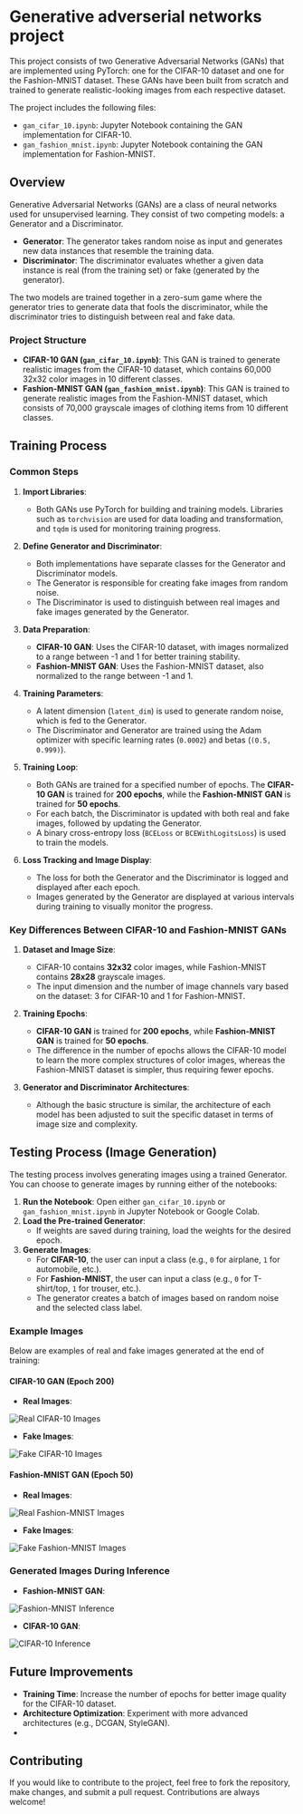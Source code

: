# Generative adverserial networks project

This project consists of two Generative Adversarial Networks (GANs) that are implemented using PyTorch: one for the CIFAR-10 dataset and one for the Fashion-MNIST dataset. These GANs have been built from scratch and trained to generate realistic-looking images from each respective dataset.

The project includes the following files:
- `gan_cifar_10.ipynb`: Jupyter Notebook containing the GAN implementation for CIFAR-10.
- `gan_fashion_mnist.ipynb`: Jupyter Notebook containing the GAN implementation for Fashion-MNIST.

## Overview

Generative Adversarial Networks (GANs) are a class of neural networks used for unsupervised learning. They consist of two competing models: a Generator and a Discriminator.

- **Generator**: The generator takes random noise as input and generates new data instances that resemble the training data.
- **Discriminator**: The discriminator evaluates whether a given data instance is real (from the training set) or fake (generated by the generator).

The two models are trained together in a zero-sum game where the generator tries to generate data that fools the discriminator, while the discriminator tries to distinguish between real and fake data.

### Project Structure

- **CIFAR-10 GAN (`gan_cifar_10.ipynb`)**: This GAN is trained to generate realistic images from the CIFAR-10 dataset, which contains 60,000 32x32 color images in 10 different classes.
- **Fashion-MNIST GAN (`gan_fashion_mnist.ipynb`)**: This GAN is trained to generate realistic images from the Fashion-MNIST dataset, which consists of 70,000 grayscale images of clothing items from 10 different classes.

## Training Process

### Common Steps

1. **Import Libraries**: 
   - Both GANs use PyTorch for building and training models. Libraries such as `torchvision` are used for data loading and transformation, and `tqdm` is used for monitoring training progress.

2. **Define Generator and Discriminator**:
   - Both implementations have separate classes for the Generator and Discriminator models.
   - The Generator is responsible for creating fake images from random noise.
   - The Discriminator is used to distinguish between real images and fake images generated by the Generator.

3. **Data Preparation**:
   - **CIFAR-10 GAN**: Uses the CIFAR-10 dataset, with images normalized to a range between -1 and 1 for better training stability.
   - **Fashion-MNIST GAN**: Uses the Fashion-MNIST dataset, also normalized to the range between -1 and 1.

4. **Training Parameters**:
   - A latent dimension (`latent_dim`) is used to generate random noise, which is fed to the Generator.
   - The Discriminator and Generator are trained using the Adam optimizer with specific learning rates (`0.0002`) and betas (`(0.5, 0.999)`).

5. **Training Loop**:
   - Both GANs are trained for a specified number of epochs. The **CIFAR-10 GAN** is trained for **200 epochs**, while the **Fashion-MNIST GAN** is trained for **50 epochs**.
   - For each batch, the Discriminator is updated with both real and fake images, followed by updating the Generator.
   - A binary cross-entropy loss (`BCELoss` or `BCEWithLogitsLoss`) is used to train the models.

6. **Loss Tracking and Image Display**:
   - The loss for both the Generator and the Discriminator is logged and displayed after each epoch.
   - Images generated by the Generator are displayed at various intervals during training to visually monitor the progress.

### Key Differences Between CIFAR-10 and Fashion-MNIST GANs

1. **Dataset and Image Size**:
   - CIFAR-10 contains **32x32** color images, while Fashion-MNIST contains **28x28** grayscale images.
   - The input dimension and the number of image channels vary based on the dataset: 3 for CIFAR-10 and 1 for Fashion-MNIST.

2. **Training Epochs**:
   - **CIFAR-10 GAN** is trained for **200 epochs**, while **Fashion-MNIST GAN** is trained for **50 epochs**.
   - The difference in the number of epochs allows the CIFAR-10 model to learn the more complex structures of color images, whereas the Fashion-MNIST dataset is simpler, thus requiring fewer epochs.

3. **Generator and Discriminator Architectures**:
   - Although the basic structure is similar, the architecture of each model has been adjusted to suit the specific dataset in terms of image size and complexity.

## Testing Process (Image Generation)

The testing process involves generating images using a trained Generator. You can choose to generate images by running either of the notebooks:

1. **Run the Notebook**: Open either `gan_cifar_10.ipynb` or `gan_fashion_mnist.ipynb` in Jupyter Notebook or Google Colab.
2. **Load the Pre-trained Generator**:
   - If weights are saved during training, load the weights for the desired epoch.
3. **Generate Images**:
   - For **CIFAR-10**, the user can input a class (e.g., `0` for airplane, `1` for automobile, etc.).
   - For **Fashion-MNIST**, the user can input a class (e.g., `0` for T-shirt/top, `1` for trouser, etc.).
   - The generator creates a batch of images based on random noise and the selected class label.

### Example Images

Below are examples of real and fake images generated at the end of training:

#### CIFAR-10 GAN (Epoch 200)
- **Real Images**:
 
![Real CIFAR-10 Images](real_cifar_200.PNG)
  
- **Fake Images**:
  
![Fake CIFAR-10 Images](fake_cifar_200.PNG)

#### Fashion-MNIST GAN (Epoch 50)
- **Real Images**:
  
![Real Fashion-MNIST Images](real_fash_mnist_50.PNG)

- **Fake Images**:

![Fake Fashion-MNIST Images](fake_fash_mnist_50.PNG)

### Generated Images During Inference
- **Fashion-MNIST GAN**:
  
![Fashion-MNIST Inference](inference_fash_mnist.PNG)
  
- **CIFAR-10 GAN**:

![CIFAR-10 Inference](inference_cifar.PNG)

## Future Improvements

- **Training Time**: Increase the number of epochs for better image quality for the CIFAR-10 dataset.
- **Architecture Optimization**: Experiment with more advanced architectures (e.g., DCGAN, StyleGAN).
- 
## Contributing

If you would like to contribute to the project, feel free to fork the repository, make changes, and submit a pull request. Contributions are always welcome!
